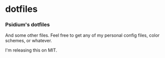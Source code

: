 # dotfiles
### Psidium's dotfiles ###
And some other files.
Feel free to get any of my personal config files, color schemes, or whatever.

I'm releasing this on MIT.
